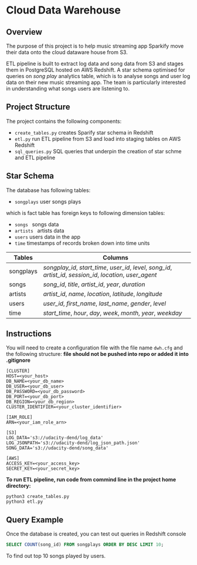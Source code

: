 # Cloud Data Warehouse

## Overview

The purpose of this project is to help music streaming app Sparkify move their data onto the cloud dataware house from S3.

ETL pipeline is built to extract log data and song data from S3 and stages them in PostgreSQL hosted on AWS Redshift. A star schema optimised for queries on _song play_ analytics table, which is to analyse songs and user log data on their new music streaming app. The team is particularly interested in understanding what songs users are listening to.

## Project Structure

The project contains the following components: 

- `create_tables.py` creates Sparify star schema in Redshift
- `etl.py` run ETL pipeline from S3 and load into staging tables on AWS Redshift
- `sql_queries.py` SQL queries that underpin the creation of star schme and ETL pipeline

## Star Schema

The database has following tables:

- `songplays` user songs plays 

which is fact table has foreign keys to following dimension tables:

- `songs ` songs data
- `artists ` artists data
- `users` users data in the app
- `time` timestamps of records broken down into time units

| Tables    | Columns                                                      |
| --------- | ------------------------------------------------------------ |
| songplays | *songplay_id*, *start_time*, *user_id*, *level*, *song_id*, *artist_id*, *session_id*, *location*, *user_agent* |
| songs     | *song_id*, *title*, *artist_id*, *year*, *duration*          |
| artists   | *artist_id*, *name*, *location*, *latitude*, *longitude*     |
| users     | *user_id*, *first_name*, *last_name*, *gender*, *level*      |
| time      | *start_time*, *hour*, *day*, *week*, *month*, *year*, *weekday* |

## Instructions

You will need to create a configuration file with the file name `dwh.cfg` and the following structure: **file should not be pushed into repo or added it into .gitignore**

```
[CLUSTER]
HOST=<your_host>
DB_NAME=<your_db_name>
DB_USER=<your_db_user>
DB_PASSWORD=<your_db_password>
DB_PORT=<your_db_port>
DB_REGION=<your_db_region>
CLUSTER_IDENTIFIER=<your_cluster_identifier>

[IAM_ROLE]
ARN=<your_iam_role_arn>

[S3]
LOG_DATA='s3://udacity-dend/log_data'
LOG_JSONPATH='s3://udacity-dend/log_json_path.json'
SONG_DATA='s3://udacity-dend/song_data'

[AWS]
ACCESS_KEY=<your_access_key>
SECRET_KEY=<your_secret_key>
```

**To run ETL pipeline, run code from commind line in the project home directory:**

```
python3 create_tables.py
python3 etl.py
```

## Query Example

Once the database is created, you can test out queries in Redshift console 

```sql
SELECT COUNT(song_id) FROM songplays ORDER BY DESC LIMIT 10;
```

To find out top 10 songs played by users.
